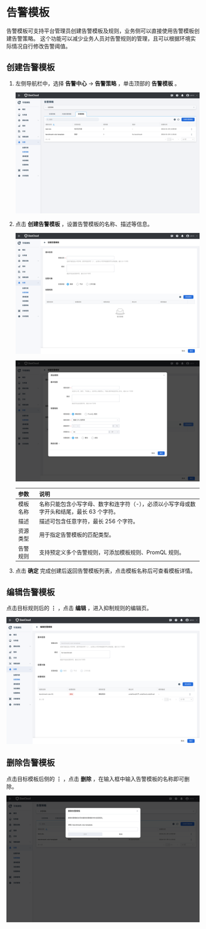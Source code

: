 # 告警模板

告警模板可支持平台管理员创建告警模板及规则，业务侧可以直接使用告警模板创建告警策略。
这个功能可以减少业务人员对告警规则的管理，且可以根据环境实际情况自行修改告警阈值。

## 创建告警模板

1. 左侧导航栏中，选择 **告警中心** -> **告警策略** ，单击顶部的 **告警模板** 。

    ![告警模板](../../images/template01.png)

2. 点击 **创建告警模板** ，设置告警模板的名称、描述等信息。

    ![告警模板](../../images/template02.png)

    ![告警模板](../../images/template03.png)

    | 参数 | 说明 |
    | ---- | ---- |
    | 模板名称 | 名称只能包含小写字母、数字和连字符（-），必须以小写字母或数字开头和结尾，最长 63 个字符。 |
    | 描述 | 描述可包含任意字符，最长 256 个字符。|
    | 资源类型 | 用于指定告警模板的匹配类型。 |
    | 告警规则 | 支持预定义多个告警规则，可添加模板规则、PromQL 规则。 |

3. 点击 **确定** 完成创建后返回告警模板列表，点击模板名称后可查看模板详情。

## 编辑告警模板

点击目标规则后的 **⋮** ，点击 **编辑** ，进入抑制规则的编辑页。

![告警模板](../../images/template04.png)

## 删除告警模板

点击目标模板后侧的 **⋮** ，点击 **删除** ，在输入框中输入告警模板的名称即可删除。

![告警模板](../../images/template05.png)